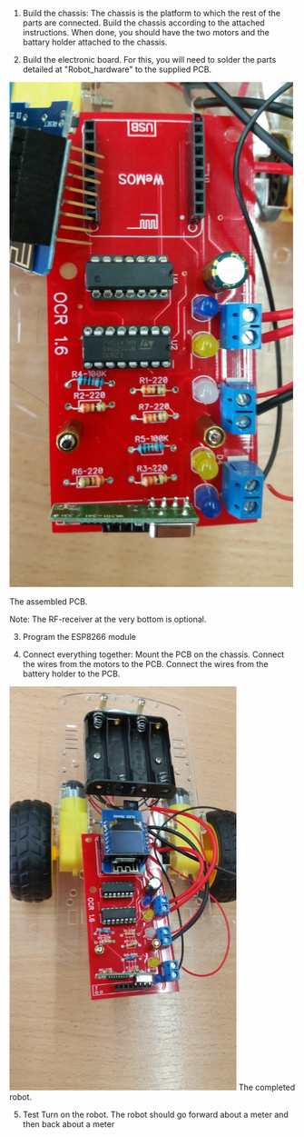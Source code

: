1) Build the chassis:
   The chassis is the platform to which the rest of the parts are connected.
   Build the chassis according to the attached instructions.
   When done, you should have the two motors and the battary holder attached to the chassis.

2) Build the electronic board. For this, you will need to solder the parts detailed at "Robot_hardware" to the supplied PCB.
 
<img src="pictures/robot_pcb.jpg" width="500">

The assembled PCB.

Note: The RF-receiver at the very bottom is optional.

3) Program the ESP8266 module

4) Connect everything together:
   Mount the PCB on the chassis. Connect the wires from the motors to the PCB. Connect the wires from the battery holder to the PCB.

<img src="pictures/robot_chassis_and_pcb.jpg" width="400">
The completed robot.

5) Test
   Turn on the robot. The robot should go forward about a meter and then back about a meter


